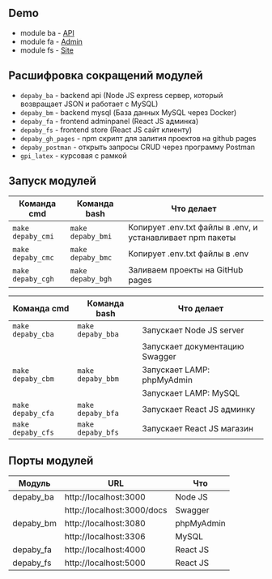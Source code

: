 ## Demo

- module ba - [API](https://de-pa.by/api/docs/)
- module fa - [Admin](https://pavel-innokentevich-galanin.github.io/gpi_4coursework/admin)
- module fs - [Site](https://pavel-innokentevich-galanin.github.io/gpi_4coursework/site)

## Расшифровка сокращений модулей

- `depaby_ba` - backend api (Node JS express сервер, который возвращает JSON и работает с MySQL)
- `depaby_bm` - backend mysql (База данных MySQL через Docker)
- `depaby_fa` - frontend adminpanel (React JS админка)
- `depaby_fs` - frontend store (React JS сайт клиенту)
- `depaby_gh_pages` - npm скрипт для залития проектов на github pages
- `depaby_postman` - открыть запросы CRUD через программу Postman
- `gpi_latex` - курсовая с рамкой

## Запуск модулей

| Команда cmd       | Команда bash      | Что делает                                                 |
| ----------------- | ----------------- | ---------------------------------------------------------- |
| `make depaby_cmi` | `make depaby_bmi` | Копирует .env.txt файлы в .env, и устанавливает npm пакеты |
| `make depaby_cmc` | `make depaby_bmc` | Копирует .env.txt файлы в .env                             |
| `make depaby_cgh` | `make depaby_bgh` | Заливаем проекты на GitHub pages                           |

| Команда cmd       | Команда bash      | Что делает                                                 |
| ----------------- | ----------------- | ---------------------------------------------------------- |
| `make depaby_cba` | `make depaby_bba` | Запускает Node JS server                                   |
|                   |                   | Запускает документацию Swagger                             |
| `make depaby_cbm` | `make depaby_bbm` | Запускает LAMP: phpMyAdmin                                 |
|                   |                   | Запускает LAMP: MySQL                                      |
| `make depaby_cfa` | `make depaby_bfa` | Запускает React JS админку                                 |
| `make depaby_cfs` | `make depaby_bfs` | Запускает React JS магазин                                 |

## Порты модулей
| Модуль    | URL                        | Что        |
| --------- | -------------------------- | ---------- |
| depaby_ba | http://localhost:3000      | Node JS    |
|           | http://localhost:3000/docs | Swagger    |
| depaby_bm | http://localhost:3080      | phpMyAdmin |
|           | http://localhost:3306      | MySQL      |
| depaby_fa | http://localhost:4000      | React JS   |
| depaby_fs | http://localhost:5000      | React JS   |

